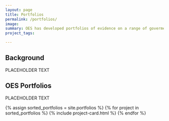 ```yaml
---
layout: page
title: Portfolios
permalink: /portfolios/
image:
summary: OES has developed portfolios of evidence on a range of goverment-wide priorities. 
project_tags:

---
```



## Background

PLACEHOLDER TEXT


## OES Portfolios

PLACEHOLDER TEXT

<div class="margin-top-4">
  <div class="grid-row grid-gap">
    {% assign sorted_portfolios = site.portfolios %}
    {% for project in sorted_portfolios %}
      {% include project-card.html %}
    {% endfor %}
  </div>
</div>
